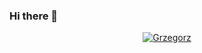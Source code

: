### Hi there 👋

<p align="center">
    <a href="https://github.com/Ernest1338/">
        <img src="https://github-readme-stats.vercel.app/api?username=GrzegorzSzczepanek&theme=blue-green" alt="Grzegorz" />
    </a>
</p>


<!--
**GrzegorzSzczepanek/GrzegorzSzczepanek** is a ✨ _special_ ✨ repository because its `README.md` (this file) appears on your GitHub profile.

Here are some ideas to get you started:

- 🔭 I’m currently working on ...
- 🌱 I’m currently learning ...
- 👯 I’m looking to collaborate on ...
- 🤔 I’m looking for help with ...
- 💬 Ask me about ...
- 📫 How to reach me: ...
- 😄 Pronouns: ...
- ⚡ Fun fact: ...
-->
